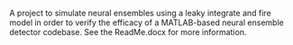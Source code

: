 A project to simulate neural ensembles using a leaky integrate and fire model in order to verify the efficacy of a MATLAB-based neural ensemble detector codebase. See the ReadMe.docx for more information.
